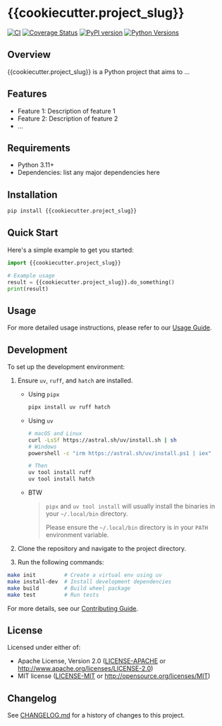 # {{cookiecutter.project_slug}}

[![CI](https://github.com/{{cookiecutter.__gh_slug}}/workflows/CI/badge.svg)](https://github.com/{{cookiecutter.__gh_slug}}/actions)
[![Coverage Status](https://coveralls.io/repos/github/{{cookiecutter.__gh_slug}}/badge.svg?branch=main)](https://coveralls.io/github/{{cookiecutter.__gh_slug}}?branch=main)
[![PyPI version](https://badge.fury.io/py/{{cookiecutter.project_slug}}.svg)](https://badge.fury.io/py/{{cookiecutter.project_slug}})
[![Python Versions](https://img.shields.io/pypi/pyversions/{{cookiecutter.project_slug}}.svg)](https://pypi.org/project/{{cookiecutter.project_slug}}/)

## Overview

{{cookiecutter.project_slug}} is a Python project that aims to ...

## Features

- Feature 1: Description of feature 1
- Feature 2: Description of feature 2
- ...

## Requirements

- Python 3.11+
- Dependencies: list any major dependencies here

## Installation

```bash
pip install {{cookiecutter.project_slug}}
```

## Quick Start

Here's a simple example to get you started:

```python
import {{cookiecutter.project_slug}}

# Example usage
result = {{cookiecutter.project_slug}}.do_something()
print(result)
```

## Usage

For more detailed usage instructions, please refer to our [Usage Guide](docs/usage.md).

## Development

To set up the development environment:

1. Ensure `uv`, `ruff`, and `hatch` are installed.

    - Using `pipx`
        ```bash
        pipx install uv ruff hatch
        ```
    - Using `uv`
        ```bash
        # macOS and Linux
        curl -LsSf https://astral.sh/uv/install.sh | sh
        # Windows
        powershell -c "irm https://astral.sh/uv/install.ps1 | iex"

        # Then
        uv tool install ruff
        uv tool install hatch
        ```
    - BTW
        > `pipx` and `uv tool install` will usually install the binaries in your `~/.local/bin` directory.
        >
        > Please ensure the `~/.local/bin` directory is in your `PATH` environment variable.

2. Clone the repository and navigate to the project directory.
3. Run the following commands:

```bash
make init         # Create a virtual env using uv
make install-dev  # Install development dependencies
make build        # Build wheel package
make test         # Run tests

```

For more details, see our [Contributing Guide](CONTRIBUTING.md).

## License

Licensed under either of:
- Apache License, Version 2.0 ([LICENSE-APACHE](LICENSE-APACHE) or http://www.apache.org/licenses/LICENSE-2.0)
- MIT license ([LICENSE-MIT](LICENSE-MIT) or http://opensource.org/licenses/MIT)

## Changelog

See [CHANGELOG.md](CHANGELOG.md) for a history of changes to this project.
